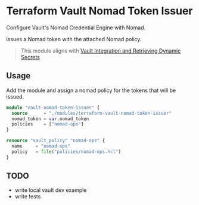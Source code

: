 # Terraform Vault Nomad Token Issuer

Configure Vault's Nomad Credential Engine with Nomad.

Issues a Nomad token with the attached Nomad policy.

> This module aligns with [Vault Integration and Retrieving Dynamic Secrets](https://developer.hashicorp.com/nomad/tutorials/integrate-vault/vault-postgres#vault-postgres)

## Usage
Add the module and assign a nomad policy for the tokens that will be issued.

```terraform
module "vault-nomad-token-issuer" {
  source      = "./modules/terraform-vault-nomad-token-issuer"
  nomad_token = var.nomad_token
  policies    = ["nomad-ops"]
}

resource "vault_policy" "nomad-ops" {
  name     = "nomad-ops"
  policy   = file("policies/nomad-ops.hcl")
}
```

## TODO

* write local vault dev example
* write tests

